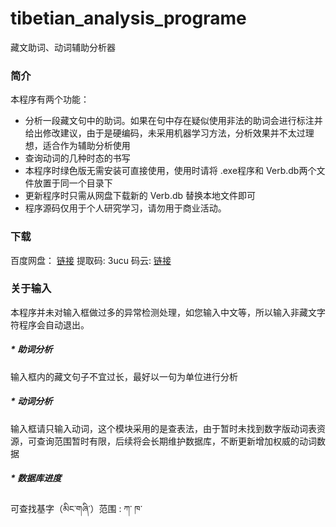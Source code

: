 # tibetian_analysis_programe
藏文助词、动词辅助分析器

### 简介

本程序有两个功能：

- 分析一段藏文句中的助词。如果在句中存在疑似使用非法的助词会进行标注并给出修改建议，由于是硬编码，未采用机器学习方法，分析效果并不太过理想，适合作为辅助分析使用
- 查询动词的几种时态的书写
- 本程序时绿色版无需安装可直接使用，使用时请将 .exe程序和 Verb.db两个文件放置于同一个目录下
- 更新程序时只需从网盘下载新的  Verb.db 替换本地文件即可
- 程序源码仅用于个人研究学习，请勿用于商业活动。

### 下载

百度网盘： [链接](https://pan.baidu.com/s/1TDNPVIjC7SPFaO4rwp0YpQ) 提取码: 3ucu 
码云: [链接](https://gitee.com/ahgey/tibetan_analysis_programe)

### 关于输入

本程序并未对输入框做过多的异常检测处理，如您输入中文等，所以输入非藏文字符程序会自动退出。

##### * 助词分析

输入框内的藏文句子不宜过长，最好以一句为单位进行分析

##### * 动词分析

输入框请只输入动词，这个模块采用的是查表法，由于暂时未找到数字版动词表资源，可查询范围暂时有限，后续将会长期维护数据库，不断更新增加权威的动词数据  
##### * 数据库进度
可查找基字（མིང་གཞི་）范围 : ཀ་ ཁ་
